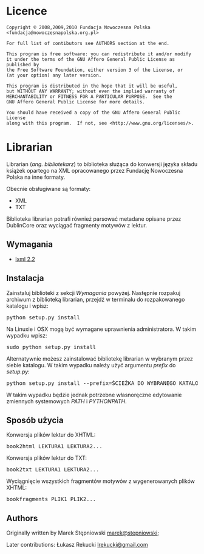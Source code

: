 Licence
=======
    
    Copyright © 2008,2009,2010 Fundacja Nowoczesna Polska <fundacja@nowoczesnapolska.org.pl>
    
    For full list of contibutors see AUTHORS section at the end. 

    This program is free software: you can redistribute it and/or modify
    it under the terms of the GNU Affero General Public License as published by
    the Free Software Foundation, either version 3 of the License, or
    (at your option) any later version.

    This program is distributed in the hope that it will be useful,
    but WITHOUT ANY WARRANTY; without even the implied warranty of
    MERCHANTABILITY or FITNESS FOR A PARTICULAR PURPOSE.  See the
    GNU Affero General Public License for more details.

    You should have received a copy of the GNU Affero General Public License
    along with this program.  If not, see <http://www.gnu.org/licenses/>.


Librarian
=========

Librarian (*ang. bibliotekarz*) to biblioteka służąca do konwersji języka składu książek opartego na XML opracowanego przez Fundację Nowoczesna Polska na inne formaty.

Obecnie obsługiwane są formaty:

 * XML
 * TXT
 
Biblioteka librarian potrafi również parsować metadane opisane przez DublinCore oraz wyciągać fragmenty motywów z lektur.


Wymagania
---------

 * [lxml 2.2](http://codespeak.net/lxml/)

 
Instalacja
----------
Zainstaluj biblioteki z sekcji *Wymagania* powyżej. Następnie rozpakuj archiwum z biblioteką librarian, przejdź w terminalu do rozpakowanego katalogu i wpisz:

<pre>python setup.py install</pre>

Na Linuxie i OSX mogą być wymagane uprawnienia administratora. W takim wypadku wpisz:

<pre>sudo python setup.py install</pre>

Alternatywnie możesz zainstalować bibliotekę librarian w wybranym przez siebie katalogu. W takim wypadku należy użyć argumentu *prefix* do *setup.py*:

<pre>python setup.py install --prefix=ŚCIEŻKA_DO_WYBRANEGO_KATALOGU</pre> 

W takim wypadku będzie jednak potrzebne własnoręczne edytowanie zmiennych systemowych *PATH* i *PYTHONPATH*.


Sposób użycia
-------------
Konwersja plików lektur do XHTML:

<pre>book2html LEKTURA1 LEKTURA2...</pre>

Konwersja plików lektur do TXT:

<pre>book2txt LEKTURA1 LEKTURA2...</pre>

Wyciągnięcie wszystkich fragmentów motywów z wygenerowanych plików XHTML:

<pre>bookfragments PLIK1 PLIK2...</pre>

Authors
-------
Originally written by Marek Stępniowski <marek@stepniowski>;
	
Later contributions:
    Łukasz Rekucki <lrekucki@gmail.com>




